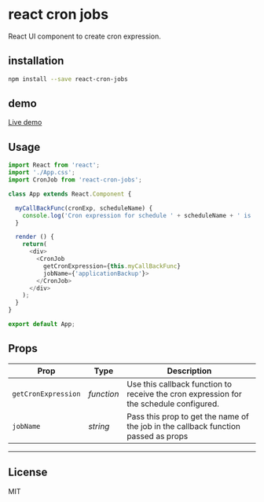 # react cron jobs
React UI component to create cron expression.

## installation
```` bash
npm install --save react-cron-jobs
````
## demo
<a href="https://codesandbox.io/s/react-cron-jobs-demo-lzxwn" target="_blank"> Live demo </a>

## Usage

```javascript
import React from 'react';
import './App.css';
import CronJob from 'react-cron-jobs';

class App extends React.Component {

  myCallBackFunc(cronExp, scheduleName) {
    console.log('Cron expression for schedule ' + scheduleName + ' is ' + cronExp);
  }

  render () {
    return(
      <div>
        <CronJob
          getCronExpression={this.myCallBackFunc}
          jobName={'applicationBackup'}>
        </CronJob>
      </div>
    );
  }
}

export default App;
```

## Props

| Prop              | Type       | Description |
|-------------------|------------|-------------|
| `getCronExpression`         | _function_  | Use this callback function to receive the cron expression for the schedule configured.  |
| `jobName`  | _string_  | Pass this prop to get the name of the job in the callback function passed as props |
---

## License

MIT
